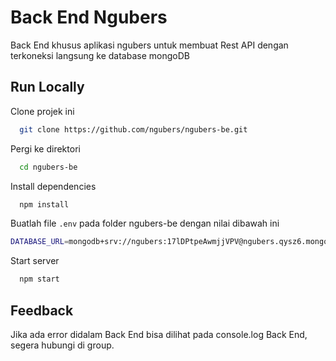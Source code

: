 
# Back End Ngubers

Back End khusus aplikasi ngubers untuk membuat Rest API dengan terkoneksi langsung ke database mongoDB

## Run Locally

Clone projek ini

```bash
  git clone https://github.com/ngubers/ngubers-be.git
```

Pergi ke direktori

```bash
  cd ngubers-be
```

Install dependencies

```bash
  npm install
```
Buatlah file `.env` pada folder ngubers-be dengan nilai dibawah ini
```bash
DATABASE_URL=mongodb+srv://ngubers:17lDPtpeAwmjjVPV@ngubers.qysz6.mongodb.net/ngubers?retryWrites=true&w=majority 
```

Start server

```bash
  npm start
```


## Feedback

Jika ada error didalam Back End bisa dilihat pada console.log Back End, segera hubungi di group.

